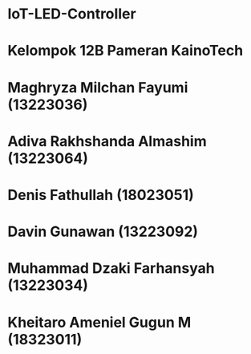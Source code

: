 # IoT-LED-Controller
# Kelompok 12B Pameran KainoTech
# Maghryza Milchan Fayumi (13223036)
# Adiva Rakhshanda Almashim (13223064)
# Denis Fathullah (18023051)
# Davin Gunawan (13223092)
# Muhammad Dzaki Farhansyah (13223034)
# Kheitaro Ameniel Gugun M (18323011)
